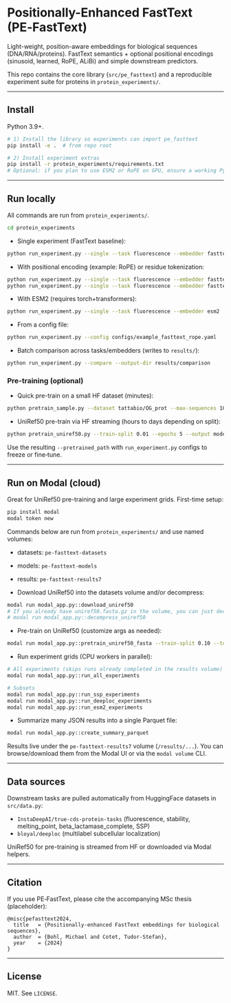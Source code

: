 # Positionally-Enhanced FastText (PE‑FastText)

Light-weight, position-aware embeddings for biological sequences (DNA/RNA/proteins). FastText semantics + optional positional encodings (sinusoid, learned, RoPE, ALiBi) and simple downstream predictors.

This repo contains the core library (`src/pe_fasttext`) and a reproducible experiment suite for proteins in `protein_experiments/`.

---

## Install

Python 3.9+.

```bash
# 1) Install the library so experiments can import pe_fasttext
pip install -e .  # from repo root

# 2) Install experiment extras
pip install -r protein_experiments/requirements.txt
# Optional: if you plan to use ESM2 or RoPE on GPU, ensure a working PyTorch install
```

---

## Run locally

All commands are run from `protein_experiments/`.

```bash
cd protein_experiments
```

- Single experiment (FastText baseline):

```bash
python run_experiment.py --single --task fluorescence --embedder fasttext
```

- With positional encoding (example: RoPE) or residue tokenization:

```bash
python run_experiment.py --single --task fluorescence --embedder fasttext --pos-encoder rope
python run_experiment.py --single --task fluorescence --embedder fasttext --tokenization residue
```

- With ESM2 (requires torch+transformers):

```bash
python run_experiment.py --single --task fluorescence --embedder esm2
```

- From a config file:

```bash
python run_experiment.py --config configs/example_fasttext_rope.yaml
```

- Batch comparison across tasks/embedders (writes to `results/`):

```bash
python run_experiment.py --compare --output-dir results/comparison
```

### Pre-training (optional)

- Quick pre-train on a small HF dataset (minutes):

```bash
python pretrain_sample.py --dataset tattabio/OG_prot --max-sequences 10000 --output models/sample_pretrained.bin
```

- UniRef50 pre-train via HF streaming (hours to days depending on split):

```bash
python pretrain_uniref50.py --train-split 0.01 --epochs 5 --output models/uniref50_pretrained_kmer5.bin
```

Use the resulting `--pretrained_path` with `run_experiment.py` configs to freeze or fine‑tune.

---

## Run on Modal (cloud)

Great for UniRef50 pre-training and large experiment grids. First-time setup:

```bash
pip install modal
modal token new
```

Commands below are run from `protein_experiments/` and use named volumes:
- datasets: `pe-fasttext-datasets`
- models: `pe-fasttext-models`
- results: `pe-fasttext-results7`

- Download UniRef50 into the datasets volume and/or decompress:

```bash
modal run modal_app.py::download_uniref50
# If you already have uniref50.fasta.gz in the volume, you can just decompress:
# modal run modal_app.py::decompress_uniref50
```

- Pre-train on UniRef50 (customize args as needed):

```bash
modal run modal_app.py::pretrain_uniref50_fasta --train-split 0.10 --tokenization kmer --k 5 --dim 128 --epochs 10
```

- Run experiment grids (CPU workers in parallel):

```bash
# All experiments (skips runs already completed in the results volume)
modal run modal_app.py::run_all_experiments

# Subsets
modal run modal_app.py::run_ssp_experiments
modal run modal_app.py::run_deeploc_experiments
modal run modal_app.py::run_esm2_experiments
```

- Summarize many JSON results into a single Parquet file:

```bash
modal run modal_app.py::create_summary_parquet
```

Results live under the `pe-fasttext-results7` volume (`/results/...`). You can browse/download them from the Modal UI or via the `modal volume` CLI.

---

## Data sources

Downstream tasks are pulled automatically from HuggingFace datasets in `src/data.py`:
- `InstaDeepAI/true-cds-protein-tasks` (fluorescence, stability, melting_point, beta_lactamase_complete, SSP)
- `bloyal/deeploc` (multilabel subcellular localization)

UniRef50 for pre-training is streamed from HF or downloaded via Modal helpers.

---

## Citation

If you use PE‑FastText, please cite the accompanying MSc thesis (placeholder):

```
@misc{pefasttext2024,
  title   = {Positionally-enhanced FastText embeddings for biological sequences},
  author  = {Bohl, Michael and Cotet, Tudor-Stefan},
  year    = {2024}
}
```

---

## License

MIT. See `LICENSE`.